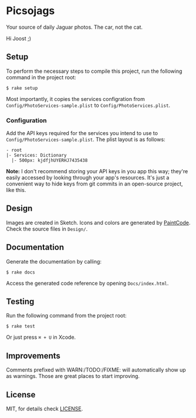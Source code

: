 # Picsojags

Your source of daily Jaguar photos. The car, not the cat.

Hi Joost ;)

## Setup

To perform the necessary steps to compile this project, run the following command in the project root:

```
$ rake setup
```

Most importantly, it copies the services configration from ```Config/PhotoServices-sample.plist``` to ```Config/PhotoServices.plist```.

### Configuration

Add the API keys required for the services you intend to use to ```Config/PhotoServices-sample.plist```. The plist layout is as follows:

```
- root
|- Services: Dictionary 
  |- 500px: kjdfjhUYERHJ7435438
```

**Note:** I don't recommend storing your API keys in you app this way; they're easily accessed by looking through your app's resources. It's just a convenient way to hide keys from git commits in an open-source project, like this.

## Design

Images are created in Sketch. Icons and colors are generated by [PaintCode](https://www.paintcodeapp.com/). Check the source files in `Design/`.

## Documentation

Generate the documentation by calling:

```
$ rake docs
```

Access the generated code reference by opening `Docs/index.html`.

## Testing

Run the following command from the project root:

```
$ rake test
```

Or just press `⌘ + U` in Xcode.

## Improvements

Comments prefixed with WARN:/TODO:/FIXME: will automatically show up as warnings. Those are great places to start improving.

## License

MIT, for details check [LICENSE]().
